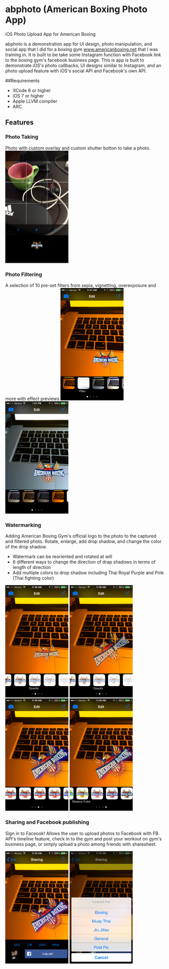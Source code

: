 # abphoto (American Boxing Photo App)
iOS Photo Upload App for American Boxing

abphoto is a demonstration app for UI design, photo manipulation, and social app that I did for a boxing gym www.americanboxing.net that I was training in.  It is built to be take some Instagram function with Facebook link to the boxing gym's facebook business page.  This is app is built to demonstrate iOS's photo callbacks, UI designs similar to Instagram, and an photo upload feature with iOS's social API and Facebook's own API.  

##Requirements
* XCode 6 or higher
* iOS 7 or higher
* Apple LLVM compiler
* ARC

## Features
### Photo Taking
Photo with custom overlay and custom shutter botton to take a photo.  
  <img src="screenshots/camera%20overlay.PNG" height="355" width="200" />

### Photo Filtering
A selection of 10 pre-set filters from sepia, vignetting, overexposure and more with effect previews
  <img src="screenshots/filter.PNG" height="355" width="200" />
  <img src="screenshots/filter%202.PNG" height="355" width="200" />

### Watermarking
Adding American Boxing Gym's official logo to the photo to the captured and filtered photo.  Rotate, enlarge, add drop shadow, and change the color of the drop shadow.
* Watermark can be reoriented and rotated at will
* 6 different ways to change the direction of drap shadows in terms of length of direction
* Add multiple colors to drop shadow including Thai Royal Purple and Pink (Thai fighting color)

<img src="screenshots/logo%20opacity.PNG" height="355" width="200" alt="Change Logo Opacity from 100% to 20%" title="Change Logo Opacity" />
<img src="screenshots/logo%20sizing%20rotation.PNG" height="355" width="200" alt="Moving sizing and rotation of watermark" title="Moving sizing and rotation of watermark" />
<img src="screenshots/logo%20drop%20shadow.PNG" height="355" width="200" alt="Add drop shadow" title="Add different style of drops shadow" />
<img src="screenshots/logo%20drop%20shadow%202.PNG" height="355" width="200" />

### Sharing and Facebook publishing 
Sign in to Faceook!  Allows the user to upload photos to Facebook with FB API's timeline feature, check in to the gym and post your workout on gym's business page, or simply upload a photo among friends with sharesheet. 

<img src="screenshots/signin%20for%20facebook.PNG" height="355" width="200" alt="Facebook Sharing" title="Share Sheet" />
<img src="screenshots/sharing%20for%20facebook2.PNG" height="355" width="200" alt="Facebook Sharing" title="Share Sheet" />
